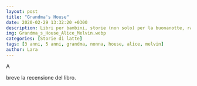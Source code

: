 ```yaml
---
layout: post
title: "Grandma's House"
date: 2020-02-29 13:32:20 +0300
description: Libri per bambini, storie (non solo) per la buonanotte, racconti e letture per giocare e leggere con i bimbi.
img: Grandma_s_House_Alice_Melvin.webp
categories: [Storie di latte]
tags: [3 anni, 5 anni, grandma, nonna, house, alice, melvin]
author: Lara
---
```

<p><span class="dropcap">A</span></p> breve la recensione del libro.